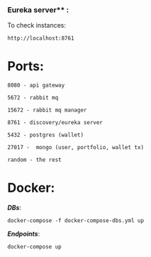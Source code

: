 
### Eureka server** :

To check instances:
```
http://localhost:8761
```


# Ports:

    8080 - api gateway

    5672 - rabbit mq
    
    15672 - rabbit mq manager

    8761 - discovery/eureka server
    
    5432 - postgres (wallet)
    
    27017 -  mongo (user, portfolio, wallet tx)
    
    random - the rest

# Docker:

***DBs***:
```
docker-compose -f docker-compose-dbs.yml up
```

***Endpoints***:

```
docker-compose up
```
